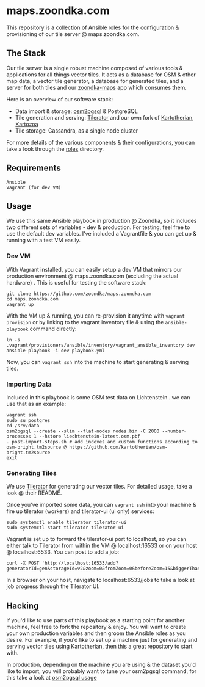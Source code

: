 # maps.zoondka.com
This repository is a collection of Ansible roles for the configuration & provisioning of our tile server @ maps.zoondka.com.

## The Stack
Our tile server is a single robust machine composed of various tools & applications for all things vector tiles. It acts as a database for OSM & other map data, a vector tile generator, a database for generated tiles, and a server for both tiles and our [zoondka-maps](https://github.com/zoondka/zoondka-maps) app which consumes them. 

Here is an overview of our software stack:
* Data import & storage: [osm2pgsql](https://github.com/openstreetmap/osm2pgsql) & PostgreSQL
* Tile generation and serving: [Tilerator](https://github.com/kartotherian/tilerator) and our own fork of [Kartotherian](https://github.com/kartotherian/kartotherian), [Kartozoa](https://github.com/zoondka/kartozoa)
* Tile storage: Cassandra, as a single node cluster

For more details of the various components & their configurations, you can take a look through the [roles](https://github.com/zoondka/maps.zoondka.com/tree/master/roles) directory. 

## Requirements
```
Ansible
Vagrant (for dev VM)
```

## Usage
We use this same Ansible playbook in production @ Zoondka, so it includes two different sets of variables - dev & production. For testing, feel free to use the default dev variables. I've included a Vagrantfile & you can get up & running with a test VM easily.

### Dev VM
With Vagrant installed, you can easily setup a dev VM that mirrors our production environment @ maps.zoondka.com (excluding the actual hardware) . This is useful for testing the software stack:
```shell
git clone https://github.com/zoondka/maps.zoondka.com
cd maps.zoondka.com
vagrant up
```
With the VM up & running, you can re-provision it anytime with `vagrant provision` or by linking to the vagrant inventory file & using the `ansible-playbook` command directly:
```shell
ln -s .vagrant/provisioners/ansible/inventory/vagrant_ansible_inventory dev
ansible-playbook -i dev playbook.yml 
```
Now, you can `vagrant ssh` into the machine to start generating & serving tiles.

### Importing Data
Included in this playbook is some OSM test data on Lichtenstein...we can use that as an example:
```shell
vagrant ssh
sudo su postgres
cd /srv/data
osm2pgsql --create --slim --flat-nodes nodes.bin -C 2000 --number-processes 1 --hstore liechtenstein-latest.osm.pbf
. post-import-steps.sh # add indexes and custom functions according to osm-bright.tm2source @ https://github.com/kartotherian/osm-bright.tm2source
exit
```

### Generating Tiles
We use [Tilerator](https://github.com/kartotherian/tilerator) for generating our vector tiles. For detailed usage, take a look @ their README.

Once you've imported some data, you can `vagrant ssh` into your machine & fire up tilerator (workers) and tilerator-ui (ui only) services:
```shell
sudo systemctl enable tilerator tilerator-ui
sudo systemctl start tilerator tilerator-ui
```
Vagrant is set up to forward the tilerator-ui port to localhost, so you can either talk to Tilerator from within the VM @ localhost:16533 or on your host @ localhost:6533. You can post to add a job:
```shell
curl -X POST 'http://localhost:16533/add?generatorId=gen&storageId=v2&zoom=0&fromZoom=0&beforeZoom=15&biggerThan=0&parts=12'
```
In a browser on your host, navigate to localhost:6533/jobs to take a look at job progress through the Tilerator UI.
 
## Hacking
If you'd like to use parts of this playbook as a starting point for another machine, feel free to fork the repository & enjoy. You will want to create your own production variables and then groom the Ansible roles as you desire. For example, if you'd like to set up a machine just for generating and serving vector tiles using Kartotherian, then this a great repository to start with.

In production, depending on the machine you are using & the dataset you'd like to import, you will probably want to tune your osm2pgsql command, for this take a look at [osm2pgsql usage](https://github.com/openstreetmap/osm2pgsql/blob/master/docs/usage.md)
